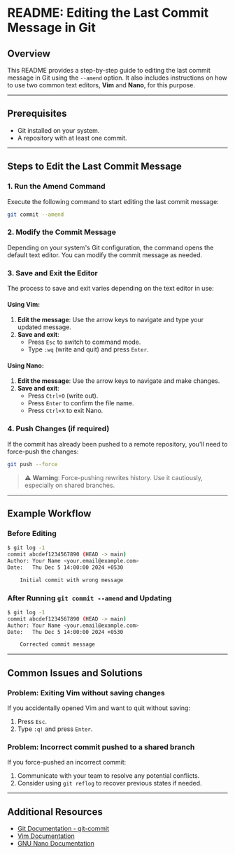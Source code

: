 # README: Editing the Last Commit Message in Git

## Overview
This README provides a step-by-step guide to editing the last commit message in Git using the `--amend` option. It also includes instructions on how to use two common text editors, **Vim** and **Nano**, for this purpose.

---

## Prerequisites
- Git installed on your system.
- A repository with at least one commit.

---

## Steps to Edit the Last Commit Message

### 1. Run the Amend Command
Execute the following command to start editing the last commit message:
```bash
git commit --amend
```

### 2. Modify the Commit Message
Depending on your system's Git configuration, the command opens the default text editor. You can modify the commit message as needed.

### 3. Save and Exit the Editor
The process to save and exit varies depending on the text editor in use:

#### Using **Vim**:
1. **Edit the message**: Use the arrow keys to navigate and type your updated message.
2. **Save and exit**:
   - Press `Esc` to switch to command mode.
   - Type `:wq` (write and quit) and press `Enter`.

#### Using **Nano**:
1. **Edit the message**: Use the arrow keys to navigate and make changes.
2. **Save and exit**:
   - Press `Ctrl+O` (write out).
   - Press `Enter` to confirm the file name.
   - Press `Ctrl+X` to exit Nano.

### 4. Push Changes (if required)
If the commit has already been pushed to a remote repository, you'll need to force-push the changes:
```bash
git push --force
```
> ⚠️ **Warning**: Force-pushing rewrites history. Use it cautiously, especially on shared branches.

---

## Example Workflow

### Before Editing
```bash
$ git log -1
commit abcdef1234567890 (HEAD -> main)
Author: Your Name <your.email@example.com>
Date:   Thu Dec 5 14:00:00 2024 +0530

    Initial commit with wrong message
```

### After Running `git commit --amend` and Updating
```bash
$ git log -1
commit abcdef1234567890 (HEAD -> main)
Author: Your Name <your.email@example.com>
Date:   Thu Dec 5 14:00:00 2024 +0530

    Corrected commit message
```

---

## Common Issues and Solutions

### Problem: Exiting Vim without saving changes
If you accidentally opened Vim and want to quit without saving:
1. Press `Esc`.
2. Type `:q!` and press `Enter`.

### Problem: Incorrect commit pushed to a shared branch
If you force-pushed an incorrect commit:
1. Communicate with your team to resolve any potential conflicts.
2. Consider using `git reflog` to recover previous states if needed.

---

## Additional Resources
- [Git Documentation - git-commit](https://git-scm.com/docs/git-commit)
- [Vim Documentation](https://www.vim.org/docs.php)
- [GNU Nano Documentation](https://www.nano-editor.org/docs.php)
